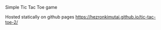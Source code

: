 Simple Tic Tac Toe game

Hosted statically on github pages https://hezronkimutai.github.io/tic-tac-toe-2/
